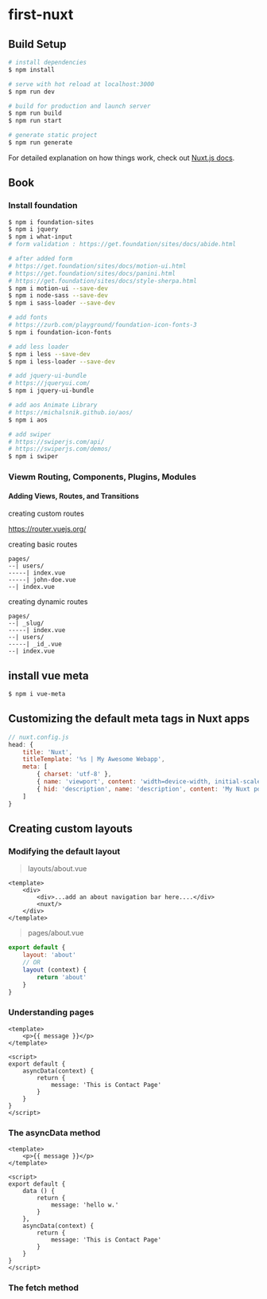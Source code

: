 # first-nuxt

## Build Setup

```bash
# install dependencies
$ npm install

# serve with hot reload at localhost:3000
$ npm run dev

# build for production and launch server
$ npm run build
$ npm run start

# generate static project
$ npm run generate
```

For detailed explanation on how things work, check out [Nuxt.js docs](https://nuxtjs.org).


## Book

### Install foundation

```sh
$ npm i foundation-sites
$ npm i jquery
$ npm i what-input
# form validation : https://get.foundation/sites/docs/abide.html

# after added form
# https://get.foundation/sites/docs/motion-ui.html
# https://get.foundation/sites/docs/panini.html
# https://get.foundation/sites/docs/style-sherpa.html
$ npm i motion-ui --save-dev
$ npm i node-sass --save-dev
$ npm i sass-loader --save-dev

# add fonts
# https://zurb.com/playground/foundation-icon-fonts-3
$ npm i foundation-icon-fonts 

# add less loader
$ npm i less --save-dev
$ npm i less-loader --save-dev

# add jquery-ui-bundle
# https://jqueryui.com/
$ npm i jquery-ui-bundle

# add aos Animate Library
# https://michalsnik.github.io/aos/
$ npm i aos

# add swiper
# https://swiperjs.com/api/
# https://swiperjs.com/demos/
$ npm i swiper
```

### Viewm Routing, Components, Plugins, Modules

#### Adding Views, Routes, and Transitions

creating custom routes

https://router.vuejs.org/

creating basic routes
```
pages/
--| users/
-----| index.vue
-----| john-doe.vue
--| index.vue
```

creating dynamic routes
```
pages/
--| _slug/
-----| index.vue
--| users/
-----| _id_.vue
--| index.vue
```

## install vue meta

```sh
$ npm i vue-meta
```

## Customizing the default meta tags in Nuxt apps

```js
// nuxt.config.js
head: {
    title: 'Nuxt',
    titleTemplate: '%s | My Awesome Webapp',
    meta: [
        { charset: 'utf-8' },
        { name: 'viewport', content: 'width=device-width, initial-scale=1' },
        { hid: 'description', name: 'description', content: 'My Nuxt portfolio' }
    ]
}
```

## Creating custom layouts

### Modifying the default layout

> layouts/about.vue

```vue
<template>
    <div>
        <div>...add an about navigation bar here....</div>
        <nuxt/>
    </div>
</template>
```

> pages/about.vue

```js
export default {
    layout: 'about'
    // OR
    layout (context) {
        return 'about'
    }
}
```

### Understanding pages

```vue
<template>
    <p>{{ message }}</p>
</template>

<script>
export default {
    asyncData(context) {
        return {
            message: 'This is Contact Page'
        }
    }
}
</script>
```

### The asyncData method

```vue
<template>
    <p>{{ message }}</p>
</template>

<script>
export default {
    data () {
        return {
            message: 'hello w.'
        }
    },
    asyncData(context) {
        return {
            message: 'This is Contact Page'
        }
    }
}
</script>
```

### The fetch method

```

```